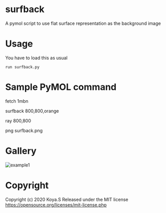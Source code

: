 # surfback
A pymol script to use flat surface representation as the background image

# Usage
You have to load this  as usual 

```run surfback.py```

# Sample PyMOL command

fetch 1mbn

surfback 800,800,orange

ray 800,800

png surfback.png


# Gallery

![example1](1CZU_surfback.png)

# Copyright
Copyright (c) 2020 Koya.S Released under the MIT license https://opensource.org/licenses/mit-license.php
